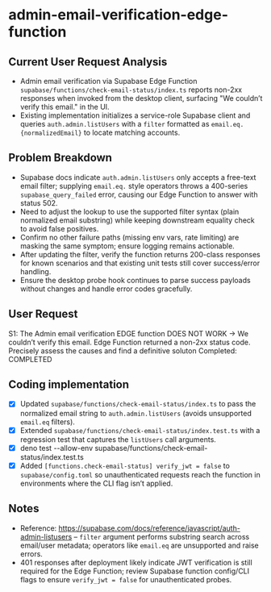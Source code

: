 # admin-email-verification-edge-function

## Current User Request Analysis
- Admin email verification via Supabase Edge Function `supabase/functions/check-email-status/index.ts` reports non-2xx responses when invoked from the desktop client, surfacing "We couldn’t verify this email." in the UI.
- Existing implementation initializes a service-role Supabase client and queries `auth.admin.listUsers` with a `filter` formatted as `email.eq.{normalizedEmail}` to locate matching accounts.

## Problem Breakdown
- Supabase docs indicate `auth.admin.listUsers` only accepts a free-text email filter; supplying `email.eq.` style operators throws a 400-series `supabase_query_failed` error, causing our Edge Function to answer with status 502.
- Need to adjust the lookup to use the supported filter syntax (plain normalized email substring) while keeping downstream equality check to avoid false positives.
- Confirm no other failure paths (missing env vars, rate limiting) are masking the same symptom; ensure logging remains actionable.
- After updating the filter, verify the function returns 200-class responses for known scenarios and that existing unit tests still cover success/error handling.
- Ensure the desktop probe hook continues to parse success payloads without changes and handle error codes gracefully.

## User Request
S1: The Admin email verification EDGE function DOES NOT WORK -> We couldn’t verify this email. Edge Function returned a non-2xx status code. Precisely assess the causes and find a definitive soluton
Completed: COMPLETED

## Coding implementation
- [x] Updated `supabase/functions/check-email-status/index.ts` to pass the normalized email string to `auth.admin.listUsers` (avoids unsupported `email.eq` filters).
- [x] Extended `supabase/functions/check-email-status/index.test.ts` with a regression test that captures the `listUsers` call arguments.
- [x] deno test --allow-env supabase/functions/check-email-status/index.test.ts
- [x] Added `[functions.check-email-status] verify_jwt = false` to `supabase/config.toml` so unauthenticated requests reach the function in environments where the CLI flag isn’t applied.

## Notes
- Reference: https://supabase.com/docs/reference/javascript/auth-admin-listusers – `filter` argument performs substring search across email/user metadata; operators like `email.eq` are unsupported and raise errors.
- 401 responses after deployment likely indicate JWT verification is still required for the Edge Function; review Supabase function config/CLI flags to ensure `verify_jwt = false` for unauthenticated probes.
